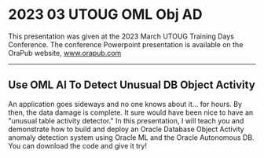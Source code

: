 # 2023 03 UTOUG OML Obj AD

This presentation was given at the 2023 March UTOUG Training Days Conference.
The conference Powerpoint presentation is available on the OraPub website, www.orapub.com

------------------------------------------------------------------------------
Use OML AI To Detect Unusual DB Object Activity
------------------------------------------------------------------------------

An application goes sideways and no one knows about it... for hours. By then, the data damage is complete. It sure would have been nice to have an "unusual table activity detector." In this presentation, I will teach you and demonstrate how to build and deploy an Oracle Database Object Activity anomaly detection system using Oracle ML and the Oracle Autonomous DB. You can download the code and give it try!